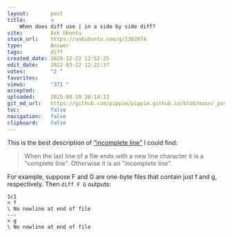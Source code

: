 ```yaml
---
layout:       post
title:        >
    When does diff use | in a side by side diff?
site:         Ask Ubuntu
stack_url:    https://askubuntu.com/q/1302074
type:         Answer
tags:         diff
created_date: 2020-12-22 12:52:25
edit_date:    2022-03-22 12:22:37
votes:        "2 "
favorites:    
views:        "371 "
accepted:     
uploaded:     2025-08-10 20:14:13
git_md_url:   https://github.com/pippim/pippim.github.io/blob/main/_posts/2020/2020-12-22-When-does-diff-use-_-in-a-side-by-side-diff_.md
toc:          false
navigation:   false
clipboard:    false
---
```


This is the best description of ["incomplete line"][1] I could find:

> When the last line of a file ends with a new line character it is a "complete line". Otherwise it is an "incomplete line".  

For example, suppose F and G are one-byte files that contain just f and g, respectively. Then `diff F G` outputs:

``` 
1c1
< f
\ No newline at end of file
---
> g
\ No newline at end of file
```


  [1]: https://www.linuxtopia.org/online_books/linux_tool_guides/comparing_and_merging_linux_files/diff_042.html
